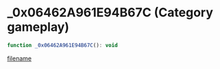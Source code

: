 # _0x06462A961E94B67C (Category gameplay)

```js
function _0x06462A961E94B67C(): void
```

[filename](_0x06462A961E94B67C_m.md ':include')